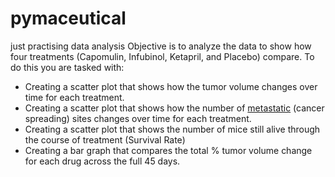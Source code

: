# pymaceutical
just practising data analysis 
Objective is to analyze the data to show how four treatments (Capomulin, Infubinol, Ketapril, and Placebo) compare.
To do this you are tasked with:
* Creating a scatter plot that shows how the tumor volume changes over time for each treatment.
* Creating a scatter plot that shows how the number of [metastatic](https://en.wikipedia.org/wiki/Metastasis) (cancer spreading) sites changes over time for each treatment.
* Creating a scatter plot that shows the number of mice still alive through the course of treatment (Survival Rate)
* Creating a bar graph that compares the total % tumor volume change for each drug across the full 45 days.
